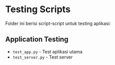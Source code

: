 # Testing Scripts

Folder ini berisi script-script untuk testing aplikasi:

## Application Testing
- `test_app.py` - Test aplikasi utama
- `test_server.py` - Test server
